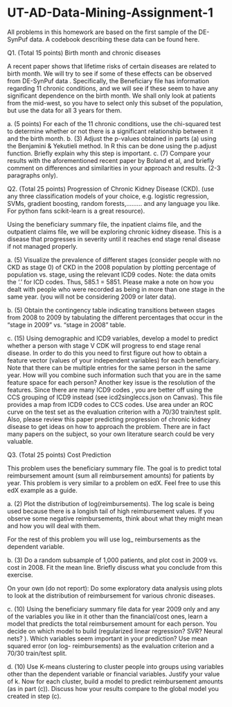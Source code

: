 # UT-AD-Data-Mining-Assignment-1


All problems in this homework are based on the first sample of the DE-SynPuf data. A codebook describing these data can be found here.

Q1.	(Total 15 points) Birth month and chronic diseases

A recent paper shows that lifetime risks of certain diseases are related to birth month. We will try to see if some of these effects can be observed from DE-SynPuf  data .  Specifically, the Beneficiary file has information regarding 11 chronic conditions, and we will see if these seem to have any significant dependence on the birth month. We shall only look at patients from the mid-west, so you have to select only this subset of the population, but use the data for all 3 years for them.

a.	(5 points) For each of the 11 chronic conditions, use the chi-squared test to determine whether or not there is a significant relationship between it and the birth month.
b.	(3) Adjust the p-values obtained in parts (a) using the Benjamini & Yekutieli method. In R this can be done using the p.adjust function. Briefly explain why this step is important.
c.	(7) Compare your results with the aforementioned recent paper by Boland et al, and briefly comment on differences and similarities in your approach and results. (2-3 paragraphs only).


 Q2.	(Total 25 points) Progression of Chronic Kidney Disease (CKD). (use any three classification models of your choice, e.g. logistic regression, SVMs, gradient boosting, random forests,……… and any language you like.  For python fans scikit-learn is a great resource). 

Using the beneficiary summary file, the inpatient claims file, and the outpatient claims file, we will be exploring chronic kidney disease. This is a disease that progresses in severity until it reaches end stage renal disease if not managed properly.

a.	(5) Visualize the prevalence of different stages (consider people with no CKD as stage 0) of CKD in the 2008 population by plotting percentage of population vs. stage, using the relevant ICD9 codes. Note: the data omits the ‘.’ for ICD codes. Thus, 585.1 = 5851. Please make a note on how you dealt with people who were recorded as being in more than one stage in the same year.  (you will not be considering 2009 or later data).

b.	(5) Obtain the contingency table indicating transitions between stages from 2008 to 2009 by tabulating the different percentages that occur in the “stage in 2009” vs. “stage in 2008” table.

c.	(15) Using demographic and ICD9 variables, develop a model to predict whether a person with stage V CDK will progress to end stage renal disease. In order to do this you need to first figure out how to obtain a feature vector (values of your independent variables) for each beneficiary.  Note that there can be multiple entries for the same person in the same year. How will you combine such information such that you are in the same feature space for each person? Another key issue is the resolution of the features.  Since there are many ICD9 codes , you are better off using the CCS grouping of ICD9 instead (see icd2singleccs.json on Canvas). This file provides a map from ICD9 codes to CCS codes. Use area under an ROC curve on the test set as the evaluation criterion with a 70/30 train/test split. Also, please review this paper predicting progression of chronic kidney disease to get ideas on how to approach the problem. There are in fact many papers on the subject, so your own literature search could be very valuable.

 Q3.	 (Total 25 points) Cost Prediction 

This problem uses the beneficiary summary file. The goal is to predict total reimbursement amount (sum all reimbursement amounts) for patients by year. This problem is very similar to a problem on edX. Feel free to use this edX example as a guide.

a.	(2) Plot the distribution of log(reimbursements).    The log scale is being used because there is a longish tail of high reimbursement values.  If you observe some negative reimbursements, think about what they might mean and how you will deal with them.

For the rest of this problem you will use log_ reimbursements as the dependent variable. 

b.	(3) Do a random subsample of 1,000 patients, and plot cost in 2009 vs. cost in 2008. Fit the mean line. Briefly discuss what you conclude from this exercise.

On your own (do not report): Do some exploratory data analysis using plots to look at the distribution of reimbursement for various chronic diseases.

c.	(10) Using the beneficiary summary file data for year 2009 only and any of the variables you like in it other than the financial/cost ones,  learn a model that predicts the total reimbursement amount for each person. You decide on which model to build (regularized linear regression? SVR? Neural nets? ). 
Which variables seem important in your prediction? Use mean squared error (on log- reimbursements) as the evaluation criterion  and  a 70/30 train/test split.

d.	(10) Use K-means clustering to cluster people into groups using variables other than the dependent variable or financial variables. Justify your value of k. Now for each cluster, build a model to predict reimbursement amounts (as in part (c)). Discuss how your results compare to the global model  you created in step (c).



